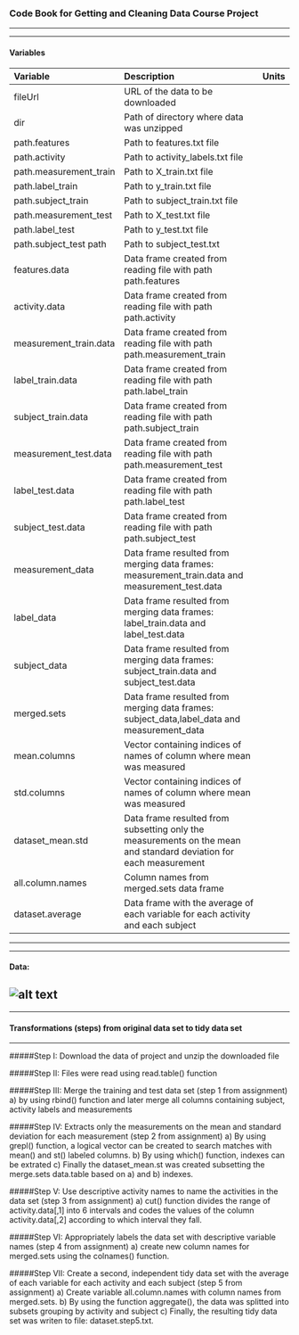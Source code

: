 ### Code Book for Getting and Cleaning Data Course Project
---
---
#### Variables

| Variable                 | Description                                  | Units  |
| :------------------------ |:--------------------------------------------| ------|
|fileUrl|URL of the data to be downloaded||
|dir|Path of directory where data was unzipped||  
|path.features|Path to features.txt file ||
|path.activity|Path to activity_labels.txt file||
|path.measurement_train|Path to X_train.txt file||
|path.label_train|Path to y_train.txt file||
|path.subject_train|Path to subject_train.txt file||
|path.measurement_test|Path to X_test.txt file||
|path.label_test|Path to y_test.txt file||
|path.subject_test path|Path to subject_test.txt||
|features.data|Data frame created from reading file with path path.features|| 
|activity.data|Data frame created from reading file with path path.activity||
|measurement_train.data|Data frame created from reading file with path path.measurement_train||
|label_train.data|Data frame created from reading file with path path.label_train||
|subject_train.data|Data frame created from reading file with path path.subject_train||
|measurement_test.data|Data frame created from reading file with path path.measurement_test||
|label_test.data|Data frame created from reading file with path path.label_test||
|subject_test.data|Data frame created from reading file with path path.subject_test||
|measurement_data|Data frame resulted from merging data frames: measurement_train.data and measurement_test.data||
|label_data|Data frame resulted from merging data frames: label_train.data and label_test.data||
|subject_data|Data frame resulted from merging data frames: subject_train.data and subject_test.data||
|merged.sets|Data frame resulted from merging data frames: subject_data,label_data and measurement_data||
|mean.columns|Vector containing indices of names of column where mean was measured ||
|std.columns|Vector containing indices of names of column where mean was measured ||
|dataset_mean.std|Data frame resulted from subsetting only the measurements on the mean and standard deviation for each measurement||
|all.column.names|Column names from merged.sets data frame||
|dataset.average|Data frame with the average of each variable for each activity and each subject||




---
---
#### Data:
![alt text](https://https://github.com/livanalonso/Getting-Cleaning-Data-Course-Project/edit/master/data.png)
---
---
#### Transformations (steps) from original data set to tidy data set
---
#####Step I: Download the data of project and unzip the downloaded file

#####Step II: Files were read using read.table() function

#####Step III: Merge the training and test data set (step 1 from assignment)
      a) by using rbind() function and later merge all columns containing subject, activity labels and measurements

#####Step IV: Extracts only the measurements on the mean and standard deviation for each measurement (step 2 from assignment)
        a) By using grepl() function, a logical vector can be created to search matches with mean() and st() labeled columns.
        b) By using which() function, indexes can be extrated
        c) Finally the dataset_mean.st was created subsetting the merge.sets data.table based on a) and b) indexes.

#####Step V: Use descriptive activity names to name the activities in the data set  (step 3 from assignment)
        a) cut() function divides the range of activity.data[,1] into 6 intervals and codes the values of the column
          activity.data[,2] according to which interval they fall.


#####Step VI: Appropriately labels the data set with descriptive variable names (step 4 from assignment)
        a) create new column names for merged.sets using the colnames() function.

#####Step VII: Create a second, independent tidy data set with the average of each variable for each activity and each subject (step 5 from assignment)
          a) Create variable all.column.names with column names from merged.sets.
          b) By using the function aggregate(), the data was splitted into subsets grouping by activity and subject
          c) Finally, the resulting tidy data set was writen to file:  dataset.step5.txt.
